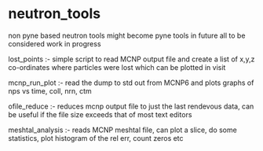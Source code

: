 # neutron_tools
non pyne based neutron tools
might become pyne tools in future
all to be considered work in progress

lost_points :-	simple script to read MCNP output file and create a list of x,y,z co-ordinates where particles were lost 
		which can be plotted in visit

mcnp_run_plot :- read the dump to std out from MCNP6 and plots graphs of nps vs time, coll, nrn, ctm

ofile_reduce :-  reduces mcnp output file to just the last rendevous data, can be useful if the file size exceeds that of most text editors

meshtal_analysis :- reads MCNP meshtal file, can plot a slice, do some statistics, plot histogram of the rel err, count zeros etc


